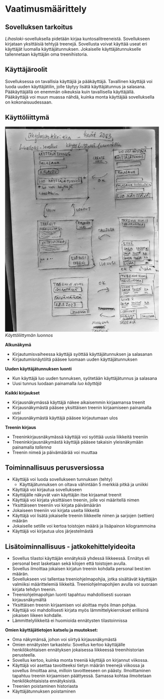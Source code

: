 # Vaatimusmäärittely
## Sovelluksen tarkoitus

*Lihasloki*-sovelluksella pidetään kirjaa kuntosalitreeneistä. Sovellukseen kirjataan yksittäisiä tehtyjä treenejä. Sovellusta voivat käyttää useat eri käyttäjät luomalla käyttäjätunnuksen. Jokaiselle käyttäjätunnukselle tallennetaan käyttäjän oma treenihistoria.

## Käyttäjäroolit

Sovelluksessa on tavallisia käyttäjiä ja pääkäyttäjä. Tavallinen käyttäjä voi luoda uuden käyttäjätilin, jolle täytyy lisätä käyttäjätunnus ja salasana. Pääkäyttäjällä on enemmän oikeuksia kuin tavallisella käyttäjällä. Pääkäyttäjä voi muun muassa nähdä, kuinka monta käyttäjää sovelluksella on kokonaisuudessaan.

## Käyttöliittymä
  
 
![](./kuvat/kayttoliittyma-luonnoksia.jpg)  
*Käyttöliittymän luonnos*

**Alkunäkymä**
- Kirjautumisvaiheessa käyttäjä syöttää käyttäjätunnuksen ja salasanan
- Kirjautumisnäytöltä pääsee luomaan uuden käyttäjätunnuksen

**Uuden käyttäjätunnuksen luonti**
- Kun käyttäjä luo uuden tunnuksen, syötetään käyttäjätunnus ja salasana 
- Uusi tunnus luodaan painamalla *luo käyttäjä*

**Kaikki kirjaukset**
- Kirjausnäkymässä käyttäjä näkee aikaisemmin kirjaamansa treenit
- Kirjausnäkymästä pääsee yksittäisen treenin kirjaamiseen painamalla *uusi*
- Kirjausnäkymästä käyttäjä pääsee kirjautumaan ulos

**Treenin kirjaus**
- Treeninkirjausnäkymässä käyttäjä voi syöttää uusia liikkeitä treeniin
- Treeninkirjausnäkymästä käyttäjä pääsee takaisin yleisnäkymään painamalla *tallenna*
- Treenin nimeä ja päivämäärää voi muuttaa


## Toiminnallisuus perusversiossa
- Käyttäjä voi luoda sovellukseen tunnuksen (tehty)
  - Käyttäjätunnuksen on oltava vähintään 5 merkkiä pitkä ja uniikki
- Käyttäjä voi kirjautua sovellukseen
- Käyttäjälle näkyvät vain käyttäjän itse kirjaamat treenit
- Käyttäjä voi kirjata yksittäisen treenin, jolle voi määritellä nimen
- Yksittäiseen treeniin voi kirjata päivämäärän
- Jokaiseen treeniin voi kirjata useita liikkeitä
- Käyttäjä voi lisätä jokaiselle treenin liikkeelle nimen ja sarjojen (settien) määrän
- Jokaiselle setille voi kertoa toistojen määrä ja lisäpainon kilogrammoina
- Käyttäjä voi kirjautua ulos järjestelmästä

## Lisätoiminnallisuus - jatkokehittelyideoita
- Sovellus tilastoi käyttäjän ennätyksiä yhdessä liikkeessä. Ennätys eli personal best lasketaan sekä kilojen että toistojen avulla.
- Sovellus ilmoittaa jokaisen kirjatun treenin kohdalla personal best:ien määrän. 
- Sovellukseen voi tallentaa treeniohjelmapohjia, jotka sisältävät käyttäjän valmiiksi määrittelemiä liikkeitä. Treeniohjelmapohjien avulla voi suoraan kirjata tehdyn treenin. 
- Treeniohjelmapohjan luonti tapahtuu mahdollisesti suoraan kirjausnäkymältä
- Yksittäisen treenin kirjaamisen voi aloittaa myös ilman pohjaa.
- Käyttäjä voi mahdollisesti kirjata myös lämmittelykierrokset erillisinä jokaisen liikeen kohdalle.
- Lämmittelyliikkeitä ei huomioida ennätysten tilastoinnissa

**Omien käyttäjätietojen katselu ja muutokset:**
- Oma näkymänsä, johon voi siirtyä kirjausnäkymästä
- Omien ennätysten tarkastelu: Sovellus kertoo käyttäjälle henkilökohtaisen ennätyksen jokaisessa liikkeessä treenihistorian perusteella.  
- Sovellus kertoo, kuinka monta treeniä käyttäjä on kirjannut viikossa.
- Käyttäjä voi asettaa tavoitteeksi tietyn määrän treenejä viikossa ja sovellus ilmoittaa aina, milloin tavoitteeseen on päästy. Ilmoittaminen tapahtuu treenin kirjaamisen päättyessä. Samassa kohtaa ilmoitetaan henkilökohtaisista ennätyksistä.
- Treenien poistaminen historiasta
- Käyttäjätunnuksen poistaminen
